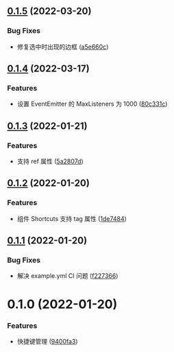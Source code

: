 ## [0.1.5](https://github.com/limaofeng/asany-shortcuts/compare/v0.1.4...v0.1.5) (2022-03-20)


### Bug Fixes

* 修复选中时出现的边框 ([a5e660c](https://github.com/limaofeng/asany-shortcuts/commit/a5e660cb65021f521f4eda96c131fd5933265a37))



## [0.1.4](https://github.com/limaofeng/asany-shortcuts/compare/v0.1.3...v0.1.4) (2022-03-17)


### Features

* 设置 EventEmitter 的 MaxListeners 为 1000 ([80c331c](https://github.com/limaofeng/asany-shortcuts/commit/80c331c851ce22727a4b1e6caf1ee30b4b035264))



## [0.1.3](https://github.com/limaofeng/asany-shortcuts/compare/v0.1.2...v0.1.3) (2022-01-21)


### Features

* 支持 ref 属性 ([5a2807d](https://github.com/limaofeng/asany-shortcuts/commit/5a2807d4ced2014b82cd0b468272383f6467e2c6))



## [0.1.2](https://github.com/limaofeng/asany-shortcuts/compare/v0.1.1...v0.1.2) (2022-01-20)


### Features

* 组件 Shortcuts 支持 tag 属性 ([1de7484](https://github.com/limaofeng/asany-shortcuts/commit/1de748474e0bf9a9cba0eb496b1bc3d2afc867fe))



## [0.1.1](https://github.com/limaofeng/asany-shortcuts/compare/v0.1.0...v0.1.1) (2022-01-20)


### Bug Fixes

* 解决 example.yml CI 问题 ([f227366](https://github.com/limaofeng/asany-shortcuts/commit/f227366867507e5396acd933889b2a76c1727324))



# 0.1.0 (2022-01-20)


### Features

* 快捷键管理 ([9400fa3](https://github.com/limaofeng/asany-shortcuts/commit/9400fa3c0ddab462101ab5613dacc5c7cd127b50))



